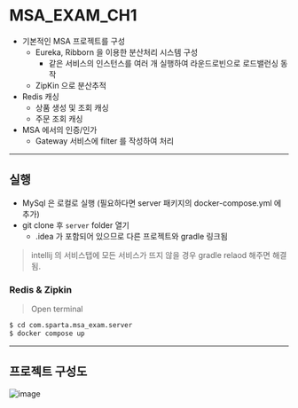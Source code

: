 # MSA_EXAM_CH1
- 기본적인 MSA 프로젝트를 구성
  - Eureka, Ribborn 을 이용한 분산처리 시스템 구성
    - 같은 서비스의 인스턴스를 여러 개 실행하여 라운드로빈으로 로드밸런싱 동작
  - ZipKin 으로 분산추적
- Redis 캐싱
  - 상품 생성 및 조회 캐싱
  - 주문 조회 캐싱
- MSA 에서의 인증/인가
  - Gateway 서비스에 filter 를 작성하여 처리
---

## 실행
- MySql 은 로컬로 실행 (필요하다면 server 패키지의 docker-compose.yml 에 추가)
- git clone 후 `server` folder 열기
  - .idea 가 포함되어 있으므로 다른 프로젝트와 gradle 링크됨
> intellij 의 서비스탭에 모든 서비스가 뜨지 않을 경우 gradle relaod 해주면 해결됨.


### Redis & Zipkin
> Open terminal
```bash
$ cd com.sparta.msa_exam.server
$ docker compose up
```

---

## 프로젝트 구성도
![image](https://github.com/user-attachments/assets/8c3d4bb6-9337-4fc7-83cb-dee1e34d892a)
